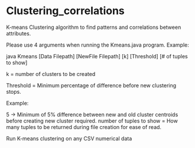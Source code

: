 # Clustering_correlations
K-means Clustering algorithm to find patterns and correlations between attributes. 

Please use 4 arguments when running the Kmeans.java program.
Example:

java Kmeans [Data Filepath] [NewFile Filepath] [k] [Threshold] [# of tuples to show]

k = number of clusters to be created

Threshold = Minimum percentage of difference before new clustering stops.

Example: 

5 -> Minimum of 5% difference between new and old cluster centroids before creating new cluster required.
number of tuples to show = How many tuples to be returned during file creation for ease of read.

Run K-means clustering on any CSV numerical data

